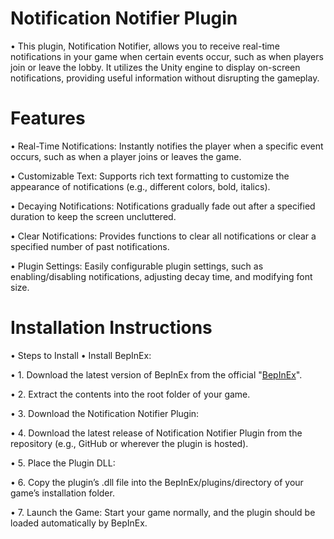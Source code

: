 # Notification Notifier Plugin
• This plugin, Notification Notifier, allows you to receive real-time notifications in your game when certain events occur, such as when players join or leave the lobby. It utilizes the Unity engine to display on-screen notifications, providing useful information without disrupting the gameplay.

# Features
• Real-Time Notifications: Instantly notifies the player when a specific event occurs, such as when a player joins or leaves the game.

• Customizable Text: Supports rich text formatting to customize the appearance of notifications (e.g., different colors, bold, italics).

• Decaying Notifications: Notifications gradually fade out after a specified duration to keep the screen uncluttered.

• Clear Notifications: Provides functions to clear all notifications or clear a specified number of past notifications.

• Plugin Settings: Easily configurable plugin settings, such as enabling/disabling notifications, adjusting decay time, and modifying font size.

# Installation Instructions

• Steps to Install
• Install BepInEx:

• 1. Download the latest version of BepInEx from the official "[BepInEx](https://github.com/BepInEx/BepInEx)".

• 2. Extract the contents into the root folder of your game.

• 3. Download the Notification Notifier Plugin:

• 4. Download the latest release of Notification Notifier Plugin from the repository (e.g., GitHub or wherever the plugin is hosted).

• 5. Place the Plugin DLL:

• 6. Copy the plugin’s .dll file into the BepInEx/plugins/directory of your game’s installation folder.

• 7. Launch the Game: Start your game normally, and the plugin should be loaded automatically by BepInEx.
